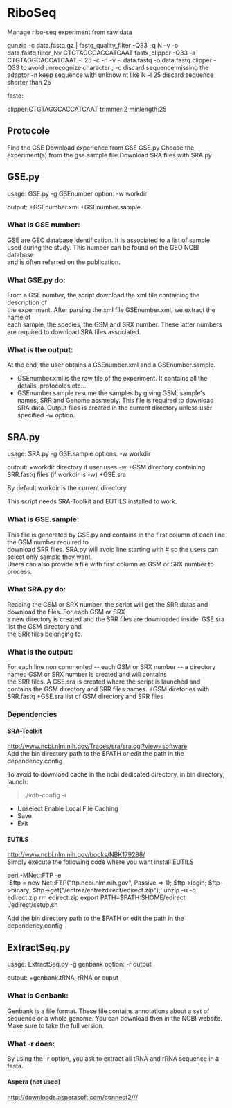 # RiboSeq

Manage ribo-seq experiment from raw data



gunzip -c data.fastq.gz | fastq_quality_filter -Q33 -q N –v -o data.fastq.filter_Nv 
CTGTAGGCACCATCAAT
fastx_clipper -Q33 -a CTGTAGGCACCATCAAT -l 25 -c -n -v -i data.fastq -o data.fastq.clipper
-Q33 to avoid unrecognize character , 
-c discard sequence missing the adaptor
-n keep sequence with unknow nt like N 
-l 25 discard sequence shorter than 25



fastq:

clipper:CTGTAGGCACCATCAAT
trimmer:2
minlength:25



## Protocole

Find the GSE
Download experience from GSE GSE.py
Choose the experiment(s) from the gse.sample file
Download SRA files with SRA.py

## GSE.py

usage: GSE.py -g GSEnumber
option: -w workdir

output:
+GSEnumber.xml
+GSEnumber.sample
  
### What is GSE number:
GSE are GEO database identification. It is associated to a list of sample
used during the study. This number can be found on the GEO NCBI database  
and is often referred on the publication.
  
### What GSE.py do:
From a GSE number, the script download the xml file containing the description of  
the experiment. After parsing the xml file GSEnumber.xml, we extract the name of  
each sample, the species, the GSM and SRX number. These latter numbers are required
to download SRA files associated.
  
### What is the output:
At the end, the user obtains a GSEnumber.xml and a GSEnumber.sample.  
+ GSEnumber.xml is the raw file of the experiment. It contains all the details, protocoles etc...  
+ GSEnumber.sample resume the samples by giving GSM, sample's names, SRR and Genome assmebly. This file is required to download SRA data.
Output files is created in the current directory unless user specified -w option.
  
  
## SRA.py

usage: SRA.py -g GSE.sample
options: -w workdir

output:
+workdir directory if user uses -w
+GSM directory containing SRR.fastq files (if workdir is -w)
+GSE.sra

By default workdir is the current directory

This script needs SRA-Toolkit and EUTILS installed to work.

### What is GSE.sample:  
This file is generated by GSE.py and contains in the first column of each line the GSM number required to  
download SRR files. SRA.py will avoid line starting with # so the users can select only sample they want.  
Users can also provide a file with first column as GSM or SRX number to process.

### What SRA.py do:
Reading the GSM or SRX number, the script will get the SRR datas and download the files. For each GSM or SRX  
a new directory is created and the SRR files are downloaded inside. GSE.sra list the GSM directory and  
the SRR files belonging to.

### What is the output:
For each line non commented -- each GSM or SRX number -- a directory named GSM or SRX number is created and will contains  
the SRR files. A GSE.sra is created where the script is launched and contains the GSM directory and SRR files names.
+GSM diretories with SRR.fastq
+GSE.sra list of GSM directory and SRR files

### Dependencies

#### SRA-Toolkit

http://www.ncbi.nlm.nih.gov/Traces/sra/sra.cgi?view=software  
Add the bin directory path to the $PATH or edit the path in the dependency.config

To avoid to download cache in the ncbi dedicated directory, in bin directory, launch:    
> ./vdb-config -i  
+ Unselect Enable Local File Caching  
+ Save  
+ Exit  

#### EUTILS 

http://www.ncbi.nlm.nih.gov/books/NBK179288/  
Simply execute the following code where you want install EUTILS
  
  
perl -MNet::FTP -e \
    '$ftp = new Net::FTP("ftp.ncbi.nlm.nih.gov", Passive => 1); $ftp->login;
     $ftp->binary; $ftp->get("/entrez/entrezdirect/edirect.zip");'
unzip -u -q edirect.zip
rm edirect.zip
export PATH=$PATH:$HOME/edirect
./edirect/setup.sh

Add the bin directory path to the $PATH or edit the path in the dependency.config



## ExtractSeq.py

usage: ExtractSeq.py -g genbank
option: -r output

output:
+genbank.tRNA_rRNA or ouput

  
### What is Genbank:
Genbank is a file format. These file contains annotations about a set of sequence or a whole genome.
You can download then in the NCBI website. Make sure to take the full version.
  
### What -r does:
By using the -r option, you ask to extract all tRNA and rRNA sequence in a fasta.


#### Aspera (not used)
http://downloads.asperasoft.com/connect2///  

